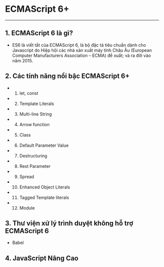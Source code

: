 # ECMAScript 6+ 
---

## 1. ECMAScript 6 là gì?
- ES6 là viết tắt của ECMAScript 6, là bộ đặc tả tiêu chuẩn dành cho Javascript do Hiệp hội các nhà sản xuất máy tính Châu Âu (European Computer Manufacturers Association – ECMA) đề xuất; và ra đời vào năm 2015.

## 2. Các tính năng nổi bậc ECMAScript 6+
- 1. let, const
- 2. Template Literals
- 3. Multi-line String
- 4. Arrow function
- 5. Class
- 6. Default Parameter Value
- 7. Destructuring
- 8. Rest Parameter
- 9. Spread
- 10. Enhanced Object Literals
- 11. Tagged Template literals
- 12. Module
## 3. Thư viện xử lý trình duyệt không hỗ trợ ECMAScript 6
- Babel
## 4. JavaScript Nâng Cao



